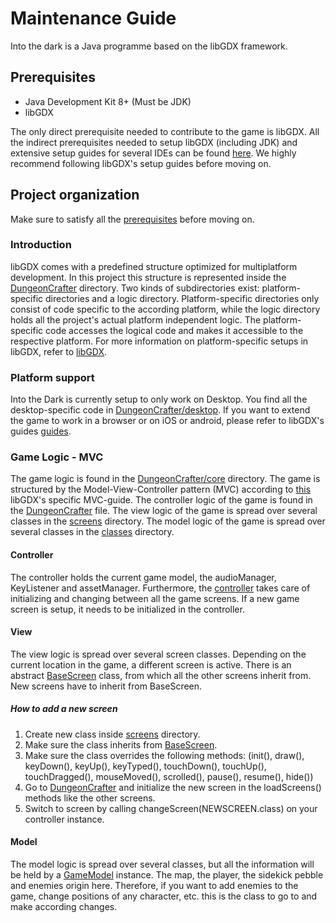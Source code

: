 # Maintenance Guide

Into the dark is a Java programme based on the libGDX framework.

## <a name="prerequisites">Prerequisites</a>

- Java Development Kit 8+ (Must be JDK)
- libGDX

The only direct prerequisite needed to contribute to the game is libGDX. 
All the indirect prerequisites needed to setup libGDX (including JDK) and extensive setup guides for several IDEs can be found [here](https://libgdx.badlogicgames.com/documentation/gettingstarted/Setting%20Up.html). We highly recommend following libGDX's setup guides before moving on. 

## Project organization

Make sure to satisfy all the [prerequisites](#prerequisites) before moving on.

### Introduction
libGDX comes with a predefined structure optimized for multiplatform development.
In this project this structure is represented inside the [DungeonCrafter](../DungeonCrafter) directory.
Two kinds of subdirectories exist: platform-specific directories and a logic directory.
Platform-specific directories only consist of code specific to the according platform, while the logic directory holds all the project's actual platform independent logic.
The platform-specific code accesses the logical code and makes it accessible to the respective platform. 
For more information on platform-specific setups in libGDX, refer to [libGDX](https://libgdx.badlogicgames.com/documentation/gettingstarted/Creating%20Projects.html#structure-of-libgdx-projects).

### Platform support
Into the Dark is currently setup to only work on Desktop. 
You find all the desktop-specific code in [DungeonCrafter/desktop](../DungeonCrafter/desktop).
If you want to extend the game to work in a browser or on iOS or android, please refer to libGDX's guides [guides](https://libgdx.badlogicgames.com/documentation/gettingstarted/Creating%20Projects.html#structure-of-libgdx-projects).

### Game Logic - MVC
The game logic is found in the [DungeonCrafter/core](../DungeonCrafter/core/src/dev/teamcyan/dungeoncrafter) directory.
The game is structured by the Model-View-Controller pattern (MVC) according to [this](https://otter.tech/an-mvc-guide-for-libgdx/) libGDX's specific MVC-guide.
The controller logic of the game is found in the [DungeonCrafter](../DungeonCrafter/core/src/dev/teamcyan/dungeoncrafter/DungeonCrafter.java) file.
The view logic of the game is spread over several classes in the [screens](../DungeonCrafter/core/src/dev/teamcyan/dungeoncrafter/screens) directory.
The model logic of the game is spread over several classes in the [classes](../DungeonCrafter/core/src/dev/teamcyan/dungeoncrafter/classes) directory.

#### Controller
The controller holds the current game model, the audioManager, KeyListener and assetManager.
Furthermore, the [controller](../DungeonCrafter/core/src/dev/teamcyan/dungeoncrafter/DungeonCrafter.java) takes care of initializing and changing between all the game screens.
If a new game screen is setup, it needs to be initialized in the controller.

#### View
The view logic is spread over several screen classes. 
Depending on the current location in the game, a different screen is active.
There is an abstract [BaseScreen](../DungeonCrafter/core/src/dev/teamcyan/dungeoncrafter/screens/BaseScreen.java) class,
from which all the other screens inherit from.
New screens have to inherit from BaseScreen.

##### How to add a new screen
1. Create new class inside [screens](../DungeonCrafter/core/src/dev/teamcyan/dungeoncrafter/screens) directory.
2. Make sure the class inherits from [BaseScreen](../DungeonCrafter/core/src/dev/teamcyan/dungeoncrafter/screens/BaseScreen.java).
3. Make sure the class overrides the following methods: (init(), draw(), keyDown(), keyUp(), keyTyped(), touchDown(), touchUp(), touchDragged(), mouseMoved(), scrolled(), pause(), resume(), hide())
4. Go to [DungeonCrafter](../DungeonCrafter/core/src/dev/teamcyan/dungeoncrafter/DungeonCrafter.java) and initialize the new screen in the loadScreens() methods like the other screens.
5. Switch to screen by calling changeScreen(NEWSCREEN.class) on your controller instance.


#### Model
The model logic is spread over several classes, but all the information will be held by a [GameModel](../DungeonCrafter/core/src/dev/teamcyan/dungeoncrafter/classes/GameModel.java) instance.
The map, the player, the sidekick pebble and enemies origin here. 
Therefore, if you want to add enemies to the game, change positions of any character, etc. this is the class to go to and make according changes.
